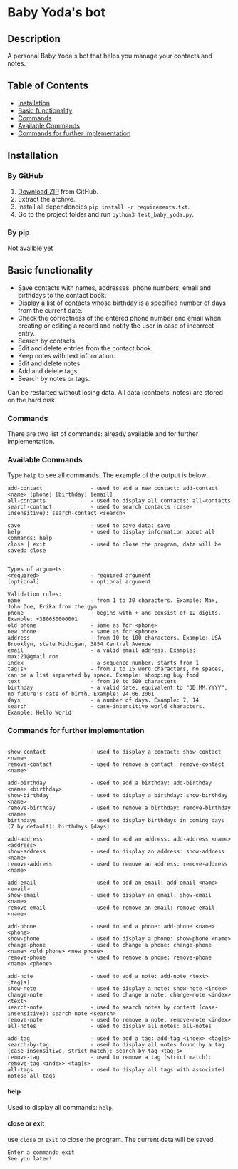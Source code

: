 # Baby Yoda's bot

## Description

A personal Baby Yoda's bot that helps you manage your contacts and notes.

## Table of Contents

-   [Installation](#installation)
-   [Basic functionality](#basic-functionality)
-   [Commands](#commands)
-   [Available Сommands](#available-сommands)
-   [Commands for further implementation](#commands-for-further-implementation)

## Installation

### By GitHub

1. [Download ZIP](https://github.com/orm81zp/project-BabyYodaBot) from GitHub.
2. Extract the archive.
3. Install all dependencies `pip install -r requirements.txt`.
4. Go to the project folder and run `python3 test_baby_yoda.py`.

### By pip

Not availble yet

## Basic functionality

-   Save contacts with names, addresses, phone numbers, email and birthdays to the contact book.
-   Display a list of contacts whose birthday is a specified number of days from the current date.
-   Check the correctness of the entered phone number and email when creating or editing a record and notify the user in case of incorrect entry.
-   Search by contacts.
-   Edit and delete entries from the contact book.
-   Keep notes with text information.
-   Edit and delete notes.
-   Add and delete tags.
-   Search by notes or tags.

Can be restarted without losing data. All data (contacts, notes) are stored on the hard disk.

### Commands

There are two list of commands: already available and for further implementation.

### Available Сommands

Type `help` to see all commands. The example of the output is below:

```
add-contact               - used to add a new contact: add-contact <name> [phone] [birthday] [email]
all-contacts              - used to display all contacts: all-contacts
search-contact            - used to search contacts (case-insensitive): search-contact <search>

save                      - used to save data: save
help                      - used to display information about all commands: help
close | exit              - used to close the program, data will be saved: close


Types of argumets:
<required>                - required argument
[optional]                - optional argument

Validation rules:
name                      - from 1 to 30 characters. Example: Max, John Doe, Erika from the gym
phone                     - begins with + and consist of 12 digits. Example: +380630000001
old phone                 - same as for <phone>
new phone                 - same as for <phone>
address                   - from 10 to 100 characters. Example: USA Brooklyn, state Michigan, 3854 Central Avenue
email                     - a valid email address. Example: maxi21@gmail.com
index                     - a sequence number, starts from 1
tag|s>                    - from 1 to 15 word characters, no spaces, can be a list separeted by space. Example: shopping buy food
text                      - from 10 to 500 characters
birthday                  - a valid date, equivalent to "DD.MM.YYYY", no future's date of birth. Example: 24.06.2001
days                      - a number of days. Example: 7, 14
search                    - case-insensitive world characters. Example: Hello World
```

### Commands for further implementation

```

show-contact              - used to display a contact: show-contact <name>
remove-contact            - used to remove a contact: remove-contact <name>

add-birthday              - used to add a birthday: add-birthday <name> <birthday>
show-birthday             - used to display a birthday: show-birthday <name>
remove-birthday           - used to remove a birthday: remove-birthday <name>
birthdays                 - used to display birthdays in coming days (7 by default): birthdays [days]

add-address               - used to add an address: add-address <name> <address>
show-address              - used to display an address: show-address <name>
remove-address            - used to remove an address: remove-address <name>

add-email                 - used to add an email: add-email <name> <email>
show-email                - used to display an email: show-email <name>
remove-email              - used to remove an email: remove-email <name>

add-phone                 - used to add a phone: add-phone <name> <phone>
show-phone                - used to display a phone: show-phone <name>
change-phone              - used to change a phone: change-phone <name> <old phone> <new phone>
remove-phone              - used to remove a phone: remove-phone <name> <phone>

add-note                  - used to add a note: add-note <text> [tag|s]
show-note                 - used to display a note: show-note <index>
change-note               - used to change a note: change-note <index> <text>
search-note               - used to search notes by content (case-insensitive): search-note <search>
remove-note               - used to remove a note: remove-note <index>
all-notes                 - used to display all notes: all-notes

add-tag                   - used to add a tag: add-tag <index> <tag|s>
search-by-tag             - used to display all notes found by a tag (case-insensitive, strict match): search-by-tag <tag|s>
remove-tag                - used to remove a tag (strict match): remove-tag <index> <tag|s>
all-tags                  - used to display all tags with associated notes: all-tags
```

#### help

Used to display all commands: `help`.

#### close or exit

use `close` or `exit` to close the program. The current data will be saved.

```
Enter a command: exit
See you later!
```

